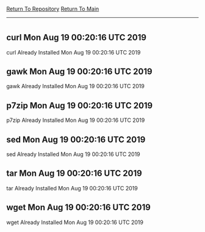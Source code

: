 [Return To Repository](https://github.com/deathbybandaid/piholeparser/)
[Return To Main](https://github.com/deathbybandaid/piholeparser/blob/master/RecentRunLogs/Mainlog.md)
____________________________________
# 
## curl Mon Aug 19 00:20:16 UTC 2019
curl Already Installed Mon Aug 19 00:20:16 UTC 2019
## gawk Mon Aug 19 00:20:16 UTC 2019
gawk Already Installed Mon Aug 19 00:20:16 UTC 2019
## p7zip Mon Aug 19 00:20:16 UTC 2019
p7zip Already Installed Mon Aug 19 00:20:16 UTC 2019
## sed Mon Aug 19 00:20:16 UTC 2019
sed Already Installed Mon Aug 19 00:20:16 UTC 2019
## tar Mon Aug 19 00:20:16 UTC 2019
tar Already Installed Mon Aug 19 00:20:16 UTC 2019
## wget Mon Aug 19 00:20:16 UTC 2019
wget Already Installed Mon Aug 19 00:20:16 UTC 2019
